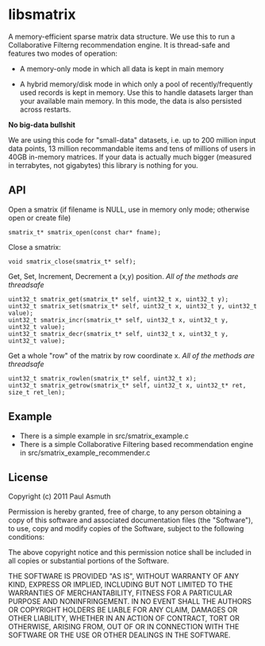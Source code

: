 libsmatrix
==========

A memory-efficient sparse matrix data structure. We use this to run a Collaborative 
Filterng recommendation engine. It is thread-safe and features two modes of operation:

+ A memory-only mode in which all data is kept in main memory

+ A hybrid memory/disk mode in which only a pool of recently/frequently used records is
kept in memory. Use this to handle datasets larger than your available main memory. In
this mode, the data is also persisted across restarts.

**No big-data bullshit**

We are using this code for "small-data" datasets, i.e. up to 200 million input data points,
13 million recommandable items and tens of millions of users in 40GB in-memory matrices. If
your data is actually much bigger (measured in terrabytes, not gigabytes) this library is
nothing for you.


API
---


Open a smatrix (if filename is NULL, use in memory only mode; otherwise open or create file)

    smatrix_t* smatrix_open(const char* fname);

Close a smatrix:

    void smatrix_close(smatrix_t* self);

Get, Set, Increment, Decrement a (x,y) position. _All of the methods are threadsafe_

    uint32_t smatrix_get(smatrix_t* self, uint32_t x, uint32_t y);
    uint32_t smatrix_set(smatrix_t* self, uint32_t x, uint32_t y, uint32_t value);
    uint32_t smatrix_incr(smatrix_t* self, uint32_t x, uint32_t y, uint32_t value);
    uint32_t smatrix_decr(smatrix_t* self, uint32_t x, uint32_t y, uint32_t value);

Get a whole "row" of the matrix by row coordinate x. _All of the methods are threadsafe_

    uint32_t smatrix_rowlen(smatrix_t* self, uint32_t x);
    uint32_t smatrix_getrow(smatrix_t* self, uint32_t x, uint32_t* ret, size_t ret_len);


Example
-------

+ There is a simple example in src/smatrix_example.c
+ There is a simple Collaborative Filtering based recommendation engine in src/smatrix_example_recommender.c


License
-------

Copyright (c) 2011 Paul Asmuth

Permission is hereby granted, free of charge, to any person obtaining a copy of this software and associated documentation files (the "Software"), to use, copy and modify copies of the Software, subject to the following conditions:

The above copyright notice and this permission notice shall be included in all copies or substantial portions of the Software.

THE SOFTWARE IS PROVIDED "AS IS", WITHOUT WARRANTY OF ANY KIND, EXPRESS OR IMPLIED, INCLUDING BUT NOT LIMITED TO THE WARRANTIES OF MERCHANTABILITY, FITNESS FOR A PARTICULAR PURPOSE AND NONINFRINGEMENT. IN NO EVENT SHALL THE AUTHORS OR COPYRIGHT HOLDERS BE LIABLE FOR ANY CLAIM, DAMAGES OR OTHER LIABILITY, WHETHER IN AN ACTION OF CONTRACT, TORT OR OTHERWISE, ARISING FROM, OUT OF OR IN CONNECTION WITH THE SOFTWARE OR THE USE OR OTHER DEALINGS IN THE SOFTWARE.
